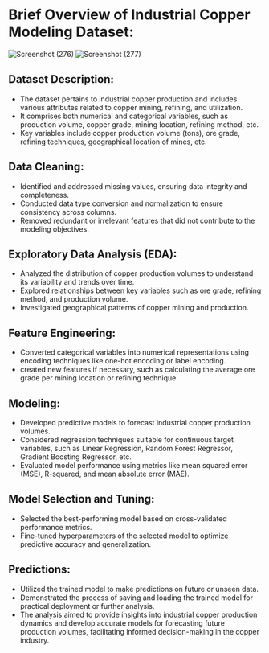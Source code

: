 # Brief Overview of Industrial Copper Modeling Dataset:
![Screenshot (276)](https://github.com/Lavan1999/Project-8_MovieReccommendationSystem/assets/152668558/73212b27-ce48-43fc-8558-6a14d26715b8)
![Screenshot (277)](https://github.com/Lavan1999/Project-8_MovieReccommendationSystem/assets/152668558/ea8d7989-929e-4656-81c2-7d9e209743c0)
## Dataset Description:
- The dataset pertains to industrial copper production and includes various attributes related to copper mining, refining, and utilization.
- It comprises both numerical and categorical variables, such as production volume, copper grade, mining location, refining method, etc.
- Key variables include copper production volume (tons), ore grade, refining techniques, geographical location of mines, etc.
## Data Cleaning:
- Identified and addressed missing values, ensuring data integrity and completeness.
- Conducted data type conversion and normalization to ensure consistency across columns.
- Removed redundant or irrelevant features that did not contribute to the modeling objectives.
## Exploratory Data Analysis (EDA):
- Analyzed the distribution of copper production volumes to understand its variability and trends over time.
- Explored relationships between key variables such as ore grade, refining method, and production volume.
- Investigated geographical patterns of copper mining and production.
## Feature Engineering:
- Converted categorical variables into numerical representations using encoding techniques like one-hot encoding or label encoding.
- created new features if necessary, such as calculating the average ore grade per mining location or refining technique.
## Modeling:
- Developed predictive models to forecast industrial copper production volumes.
- Considered regression techniques suitable for continuous target variables, such as Linear Regression, Random Forest Regressor, Gradient Boosting Regressor, etc.
- Evaluated model performance using metrics like mean squared error (MSE), R-squared, and mean absolute error (MAE).
## Model Selection and Tuning:
- Selected the best-performing model based on cross-validated performance metrics.
- Fine-tuned hyperparameters of the selected model to optimize predictive accuracy and generalization.
## Predictions:
- Utilized the trained model to make predictions on future or unseen data.
- Demonstrated the process of saving and loading the trained model for practical deployment or further analysis.
- The analysis aimed to provide insights into industrial copper production dynamics and develop accurate models for forecasting future production volumes, facilitating informed decision-making in the copper industry.





